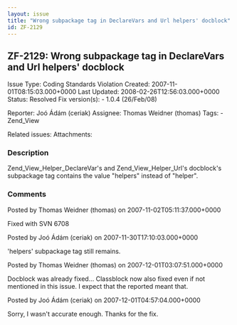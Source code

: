 ```yaml
---
layout: issue
title: "Wrong subpackage tag in DeclareVars and Url helpers' docblock"
id: ZF-2129
---
```


ZF-2129: Wrong subpackage tag in DeclareVars and Url helpers' docblock
----------------------------------------------------------------------

 Issue Type: Coding Standards Violation Created: 2007-11-01T08:15:03.000+0000 Last Updated: 2008-02-26T12:56:03.000+0000 Status: Resolved Fix version(s): - 1.0.4 (26/Feb/08)
 
 Reporter:  Joó Ádám (ceriak)  Assignee:  Thomas Weidner (thomas)  Tags: - Zend\_View
 
 Related issues: 
 Attachments: 
### Description

Zend\_View\_Helper\_DeclareVar's and Zend\_View\_Helper\_Url's docblock's subpackage tag contains the value "helpers" instead of "helper".

 

 

### Comments

Posted by Thomas Weidner (thomas) on 2007-11-02T05:11:37.000+0000

Fixed with SVN 6708

 

 

Posted by Joó Ádám (ceriak) on 2007-11-30T17:10:03.000+0000

'helpers' subpackage tag still remains.

 

 

Posted by Thomas Weidner (thomas) on 2007-12-01T03:07:51.000+0000

Docblock was already fixed... Classblock now also fixed even if not mentioned in this issue. I expect that the reported meant that.

 

 

Posted by Joó Ádám (ceriak) on 2007-12-01T04:57:04.000+0000

Sorry, I wasn't accurate enough. Thanks for the fix.

 

 